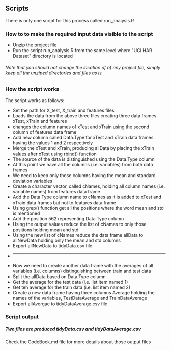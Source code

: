 ## Scripts

There is only one script for this process called run_analysis.R

### How to to make the required input data visible to the script

* Unzip the project file
* Run the script run_analysis.R from the same level where "UCI HAR Dataset" directory is located

###### Note that you should not change the location of of any project file, simply keep all the unziped directories and files as is

### How the script works
The script works as follows:
* Set the path for X_test, X_train and features files
* Loads the data from the above three files creating three data frames xTest, xTrain and features
* changes the column names of xTest and xTrain using the second column of features data frame
* Add new column called Data.Type for xTest and xTrain data frames having the values 1 and 2 respectively
* Merge the xTest and xTrain, producing allData by placing the xTrain values after xTest using rbind() function
* The source of the data is distinguished using the Data.Type column
* At this point we have all the columns (i.e. variables) from both data frames
* We need to keep only those columns having the mean and standard deviation variables
* Create a character vector, called cNames, holding all column names (i.e. variable names) from features data frame
* Add the Data.Type column name to cNames as it is added to xTest and xTrain data frames but not to features data frame
* Using grep() function get all the positions where the word mean and std is mentioned
* Add the position 562 representing Data.Type column
* Using the output values reduce the list of cNames to only those positions holding mean and std
* Using the new list of cNames reduce the data frame allData to allNewData holding only the mean and std columns
* Export allNewData to tidyData.csv file
* ---
* Now we need to create another data frame with the averages of all variables (i.e. columns) distinguishing between train and test data
* Split the allData based on Data.Type column
* Get the average for the test data (i.e. list item named 1)
* Get teh average for the train data (i.e. list item named 2)
* Create a new data frame having three columns Average holding the names of the variables, TestDataAverage and TrainDataAverage
* Export allAvergae to tidyDataAverage.csv file


### Script output

##### Two files are produced tidyData.csv and tidyDataAverage.csv
Check the CodeBook.md file for more details about those output files

